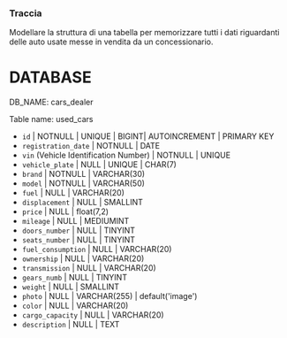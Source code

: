### Traccia

Modellare la struttura di una tabella per memorizzare tutti i dati riguardanti delle auto usate messe in vendita da un concessionario.


# DATABASE

DB_NAME: cars_dealer

Table name: used_cars

- `id` | NOTNULL | UNIQUE | BIGINT| AUTOINCREMENT | PRIMARY KEY
- `registration_date` | NOTNULL | DATE 
- `vin` (Vehicle Identification Number) | NOTNULL | UNIQUE
- `vehicle_plate` | NULL | UNIQUE | CHAR(7)
- `brand` | NOTNULL | VARCHAR(30) 
- `model` | NOTNULL | VARCHAR(50)  
- `fuel` | NULL | VARCHAR(20)
- `displacement` | NULL | SMALLINT
- `price` | NULL | float(7,2)
- `mileage` | NULL | MEDIUMINT
- `doors_number` | NULL | TINYINT
- `seats_number` | NULL | TINYINT
- `fuel_consumption` | NULL | VARCHAR(20)
- `ownership` | NULL | VARCHAR(20)
- `transmission` | NULL | VARCHAR(20)
- `gears_numb` | NULL | TINYINT
- `weight` | NULL | SMALLINT
- `photo` | NULL | VARCHAR(255) | default('image')
- `color` | NULL | VARCHAR(20)
- `cargo_capacity` | NULL | VARCHAR(20)
- `description` | NULL | TEXT